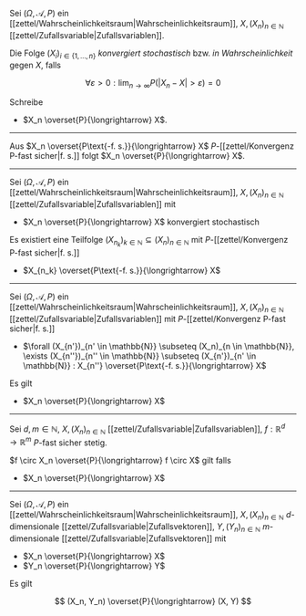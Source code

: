 Sei $(\Omega, \mathcal{A}, P)$ ein [[zettel/Wahrscheinlichkeitsraum|Wahrscheinlichkeitsraum]], $X, (X_n)_{n \in \mathbb{N}}$ [[zettel/Zufallsvariable|Zufallsvariablen]].

Die Folge $(X_i)_{i \in \{ 1, \dots, n \}}$ *konvergiert stochastisch* bzw. *in Wahrscheinlichkeit* gegen $X$, falls

$$
	\forall \varepsilon \gt 0 : \lim_{n \to \infty} P(|X_n - X| \gt \varepsilon) = 0
$$

Schreibe
- $X_n \overset{P}{\longrightarrow} X$.

---

Aus $X_n \overset{P\text{-f. s.}}{\longrightarrow} X$ $P$-[[zettel/Konvergenz P-fast sicher|f. s.]] folgt $X_n \overset{P}{\longrightarrow} X$.

---

Sei $(\Omega, \mathcal{A}, P)$ ein [[zettel/Wahrscheinlichkeitsraum|Wahrscheinlichkeitsraum]], $X, (X_n)_{n \in \mathbb{N}}$ [[zettel/Zufallsvariable|Zufallsvariablen]] mit
- $X_n \overset{P}{\longrightarrow} X$ konvergiert stochastisch

Es existiert eine Teilfolge $(X_{n_k})_{k \in \mathbb{N}} \subseteq (X_n)_{n \in \mathbb{N}}$ mit $P$-[[zettel/Konvergenz P-fast sicher|f. s.]]
- $X_{n_k} \overset{P\text{-f. s.}}{\longrightarrow} X$

---

Sei $(\Omega, \mathcal{A}, P)$ ein [[zettel/Wahrscheinlichkeitsraum|Wahrscheinlichkeitsraum]], $X, (X_n)_{n \in \mathbb{N}}$ [[zettel/Zufallsvariable|Zufallsvariablen]] mit $P$-[[zettel/Konvergenz P-fast sicher|f. s.]]
- $\forall (X_{n'})_{n' \in \mathbb{N}} \subseteq (X_n)_{n \in \mathbb{N}}, \exists (X_{n''})_{n'' \in \mathbb{N}} \subseteq (X_{n'})_{n' \in \mathbb{N}} : X_{n''} \overset{P\text{-f. s.}}{\longrightarrow} X$

Es gilt
- $X_n \overset{P}{\longrightarrow} X$

---

Sei $d, m \in \mathbb{N}$, $X, (X_n)_{n \in \mathbb{N}}$ [[zettel/Zufallsvariable|Zufallsvariablen]], $f : \mathbb{R}^d \to \mathbb{R}^m$ $P$-fast sicher stetig.

$f \circ X_n \overset{P}{\longrightarrow} f \circ X$ gilt falls
- $X_n \overset{P}{\longrightarrow} X$


---

Sei $(\Omega, \mathcal{A}, P)$ ein [[zettel/Wahrscheinlichkeitsraum|Wahrscheinlichkeitsraum]], $X, (X_n)_{n \in \mathbb{N}}$ $d$-dimensionale [[zettel/Zufallsvariable|Zufallsvektoren]], $Y, (Y_n)_{n \in \mathbb{N}}$ $m$-dimensionale [[zettel/Zufallsvariable|Zufallsvektoren]] mit
- $X_n \overset{P}{\longrightarrow} X$
- $Y_n \overset{P}{\longrightarrow} Y$

Es gilt

$$
	(X_n, Y_n) \overset{P}{\longrightarrow} (X, Y)
$$